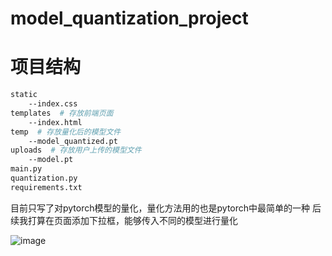 # model_quantization_project 

# 项目结构
```bash
static
    --index.css
templates  # 存放前端页面
    --index.html
temp  # 存放量化后的模型文件
    --model_quantized.pt
uploads  # 存放用户上传的模型文件
    --model.pt
main.py
quantization.py
requirements.txt
```
目前只写了对pytorch模型的量化，量化方法用的也是pytorch中最简单的一种
后续我打算在页面添加下拉框，能够传入不同的模型进行量化 

![image](https://github.com/user-attachments/assets/41169de8-8247-47bb-be8a-d9a7cf171428) 
